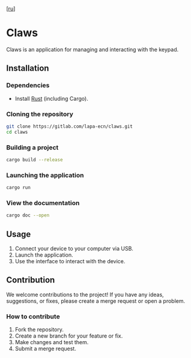 [[ru](./README_ru.md)]

# Claws
Claws is an application for managing and interacting with the keypad.

## Installation
### Dependencies
- Install [Rust](https://www.rust-lang.org/tools/install ) (including Cargo).

### Cloning the repository
```bash
git clone https://gitlab.com/lapa-ecn/claws.git
cd claws
```

### Building a project
```bash
cargo build --release
```

### Launching the application
```bash
cargo run
```

### View the documentation

```bash
cargo doc --open
```

## Usage
1. Connect your device to your computer via USB.
2. Launch the application.
3. Use the interface to interact with the device.

## Contribution
We welcome contributions to the project! If you have any ideas, suggestions, or fixes, please create a merge request or open a problem.

### How to contribute
1. Fork the repository.
2. Create a new branch for your feature or fix.
3. Make changes and test them.
4. Submit a merge request.
